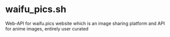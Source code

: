 # waifu_pics.sh
Web-API for waifu.pics website which is an image sharing platform and API for anime images, entirely user curated
